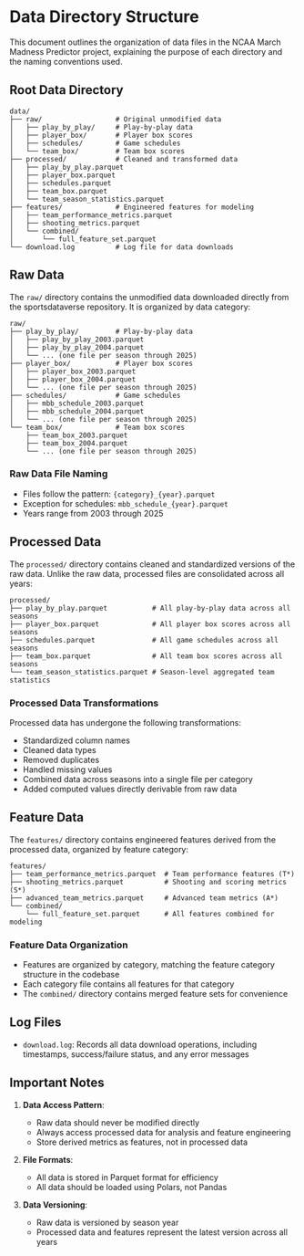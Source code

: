 # Data Directory Structure

This document outlines the organization of data files in the NCAA March Madness Predictor project, explaining the purpose of each directory and the naming conventions used.

## Root Data Directory

```
data/
├── raw/                  # Original unmodified data
│   ├── play_by_play/     # Play-by-play data
│   ├── player_box/       # Player box scores
│   ├── schedules/        # Game schedules
│   └── team_box/         # Team box scores
├── processed/            # Cleaned and transformed data
│   ├── play_by_play.parquet
│   ├── player_box.parquet
│   ├── schedules.parquet
│   ├── team_box.parquet
│   └── team_season_statistics.parquet
├── features/             # Engineered features for modeling
│   ├── team_performance_metrics.parquet
│   ├── shooting_metrics.parquet
│   └── combined/
│       └── full_feature_set.parquet
└── download.log          # Log file for data downloads
```

## Raw Data

The `raw/` directory contains the unmodified data downloaded directly from the sportsdataverse repository. It is organized by data category:

```
raw/
├── play_by_play/         # Play-by-play data
│   ├── play_by_play_2003.parquet
│   ├── play_by_play_2004.parquet
│   └── ... (one file per season through 2025)
├── player_box/           # Player box scores
│   ├── player_box_2003.parquet
│   ├── player_box_2004.parquet
│   └── ... (one file per season through 2025)
├── schedules/            # Game schedules
│   ├── mbb_schedule_2003.parquet
│   ├── mbb_schedule_2004.parquet
│   └── ... (one file per season through 2025)
└── team_box/             # Team box scores
    ├── team_box_2003.parquet
    ├── team_box_2004.parquet
    └── ... (one file per season through 2025)
```

### Raw Data File Naming

- Files follow the pattern: `{category}_{year}.parquet`
- Exception for schedules: `mbb_schedule_{year}.parquet`
- Years range from 2003 through 2025

## Processed Data

The `processed/` directory contains cleaned and standardized versions of the raw data. Unlike the raw data, processed files are consolidated across all years:

```
processed/
├── play_by_play.parquet           # All play-by-play data across all seasons
├── player_box.parquet             # All player box scores across all seasons
├── schedules.parquet              # All game schedules across all seasons
├── team_box.parquet               # All team box scores across all seasons
└── team_season_statistics.parquet # Season-level aggregated team statistics
```

### Processed Data Transformations

Processed data has undergone the following transformations:
- Standardized column names
- Cleaned data types
- Removed duplicates
- Handled missing values
- Combined data across seasons into a single file per category
- Added computed values directly derivable from raw data

## Feature Data

The `features/` directory contains engineered features derived from the processed data, organized by feature category:

```
features/
├── team_performance_metrics.parquet  # Team performance features (T*)
├── shooting_metrics.parquet          # Shooting and scoring metrics (S*)
├── advanced_team_metrics.parquet     # Advanced team metrics (A*)
└── combined/
    └── full_feature_set.parquet      # All features combined for modeling
```

### Feature Data Organization

- Features are organized by category, matching the feature category structure in the codebase
- Each category file contains all features for that category
- The `combined/` directory contains merged feature sets for convenience

## Log Files

- `download.log`: Records all data download operations, including timestamps, success/failure status, and any error messages

## Important Notes

1. **Data Access Pattern**:
   - Raw data should never be modified directly
   - Always access processed data for analysis and feature engineering
   - Store derived metrics as features, not in processed data

2. **File Formats**:
   - All data is stored in Parquet format for efficiency
   - All data should be loaded using Polars, not Pandas

3. **Data Versioning**:
   - Raw data is versioned by season year
   - Processed data and features represent the latest version across all years 